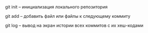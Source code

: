 git init – инициализация локального репозитория

git add – добавить файл или файлы к следующему коммиту

git log – вывод на экран истории всех коммитов с их хеш-кодами